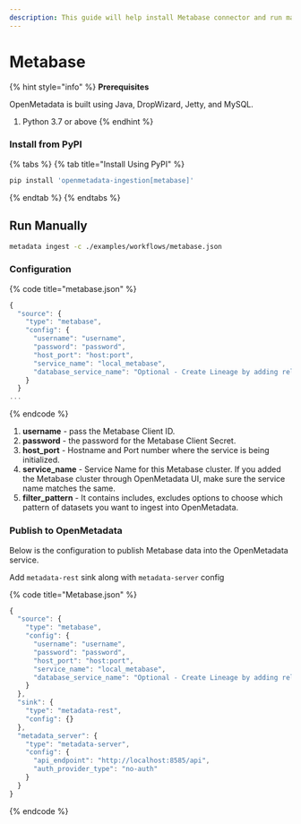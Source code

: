 ```yaml
---
description: This guide will help install Metabase connector and run manually
---
```


# Metabase

{% hint style="info" %}
**Prerequisites**

OpenMetadata is built using Java, DropWizard, Jetty, and MySQL.

1. Python 3.7 or above
{% endhint %}

### Install from PyPI

{% tabs %}
{% tab title="Install Using PyPI" %}
```bash
pip install 'openmetadata-ingestion[metabase]'
```
{% endtab %}
{% endtabs %}

## Run Manually

```bash
metadata ingest -c ./examples/workflows/metabase.json
```

### Configuration

{% code title="metabase.json" %}
```javascript
{
  "source": {
    "type": "metabase",
    "config": {
      "username": "username",
      "password": "password",
      "host_port": "host:port",
      "service_name": "local_metabase",
      "database_service_name": "Optional - Create Lineage by adding relevant Database Service Name"
    }
  }
...
```
{% endcode %}

1. **username** - pass the Metabase Client ID.
2. **password** - the password for the Metabase Client Secret.
3. **host\_port** - Hostname and Port number where the service is being initialized.
4. **service\_name** - Service Name for this Metabase cluster. If you added the Metabase cluster through OpenMetadata UI, make sure the service name matches the same.
5. **filter\_pattern** - It contains includes, excludes options to choose which pattern of datasets you want to ingest into OpenMetadata.

### Publish to OpenMetadata

Below is the configuration to publish Metabase data into the OpenMetadata service.

Add `metadata-rest` sink along with `metadata-server` config

{% code title="Metabase.json" %}
```javascript
{
  "source": {
    "type": "metabase",
    "config": {
      "username": "username",
      "password": "password",
      "host_port": "host:port",
      "service_name": "local_metabase",
      "database_service_name": "Optional - Create Lineage by adding relevant Database Service Name"
    }
  },
  "sink": {
    "type": "metadata-rest",
    "config": {}
  },
  "metadata_server": {
    "type": "metadata-server",
    "config": {
      "api_endpoint": "http://localhost:8585/api",
      "auth_provider_type": "no-auth"
    }
  }
}
```
{% endcode %}
